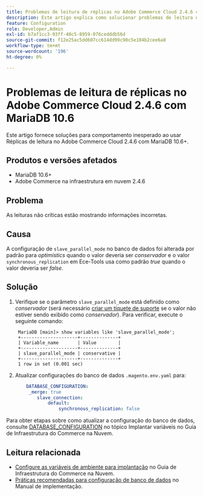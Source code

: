 ```yaml
---
title: Problemas de leitura de réplicas no Adobe Commerce Cloud 2.4.6 com MariaDB 10.6
description: Este artigo explica como solucionar problemas de leitura de réplicas no Adobe Commerce Cloud 2.4.6 com MariaDB 10.6.
feature: Configuration
role: Developer,Admin
exl-id: b7af1cc3-93ff-40c5-8959-076cedddb56d
source-git-commit: f12e25ac5dd607cc614dd99c90c5e104b2cee6a8
workflow-type: tm+mt
source-wordcount: '196'
ht-degree: 0%

---
```


# Problemas de leitura de réplicas no Adobe Commerce Cloud 2.4.6 com MariaDB 10.6

Este artigo fornece soluções para comportamento inesperado ao usar Réplicas de leitura no Adobe Commerce Cloud 2.4.6 com MariaDB 10.6+.

## Produtos e versões afetados

* MariaDB 10.6+
* Adobe Commerce na infraestrutura em nuvem 2.4.6

## Problema

As leituras não críticas estão mostrando informações incorretas.

## Causa

A configuração de `slave_parallel_mode` no banco de dados foi alterada por padrão para *optimistics* quando o valor deveria ser *conservador* e o valor `synchronous_replication` em Ece-Tools usa como padrão *true* quando o valor deveria ser *false*.

## Solução

1. Verifique se o parâmetro `slave_parallel_mode` está definido como *conservador* (será necessário [criar um tíquete de suporte](/docs/commerce-knowledge-base/kb/help-center-guide/magento-help-center-user-guide.html?lang=en#submit-ticket) se o valor não estiver sendo exibido como *conservador*). Para verificar, execute o seguinte comando:

   ```
    MariaDB [main]> show variables like 'slave_parallel_mode';
    +---------------------+--------------+
    | Variable_name       | Value        |
    +---------------------+--------------+
    | slave_parallel_mode | conservative |
    +---------------------+--------------+
    1 row in set (0.001 sec)
   ```

1. Atualizar configurações do banco de dados `.magento.env.yaml` para:

   ```yaml
       DATABASE_CONFIGURATION:
        _merge: true
           slave_connection:
               default:
                   synchronous_replication: false
   ```



Para obter etapas sobre como atualizar a configuração do banco de dados, consulte [DATABASE_CONFIGURATION](https://experienceleague.adobe.com/docs/commerce-cloud-service/user-guide/configure/env/stage/variables-deploy.html#database_configuration) no tópico Implantar variáveis no Guia de Infraestrutura do Commerce na Nuvem.


## Leitura relacionada

* [Configure as variáveis de ambiente para implantação](/docs/commerce-cloud-service/user-guide/configure/env/configure-env-yaml.html) no Guia de Infraestrutura do Commerce na Nuvem.
* [Práticas recomendadas para configuração de banco de dados](/docs/commerce-operations/implementation-playbook/best-practices/planning/database-on-cloud.html) no Manual de implementação.
